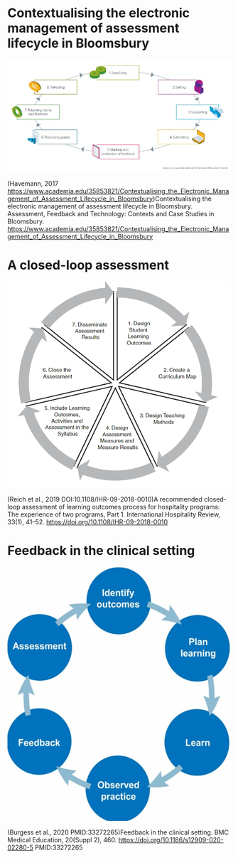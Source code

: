 

# Contextualising the electronic management of assessment lifecycle in Bloomsbury

![](Assessment%20LIfecycle/2023-01-13-13-10-16.png)

(Havemann, 2017 https://www.academia.edu/35853821/Contextualising_the_Electronic_Management_of_Assessment_Lifecycle_in_Bloomsbury)Contextualising the electronic management of assessment lifecycle in Bloomsbury. Assessment, Feedback and Technology: Contexts and Case Studies in Bloomsbury. https://www.academia.edu/35853821/Contextualising_the_Electronic_Management_of_Assessment_Lifecycle_in_Bloomsbury

# A closed-loop assessment

![](Assessment%20LIfecycle/2023-01-13-13-08-46.png)

(Reich et al., 2019 DOI:10.1108/IHR-09-2018-0010)A recommended closed-loop assessment of learning outcomes process for hospitality programs: The experience of two programs, Part 1. International Hospitality Review, 33(1), 41–52. https://doi.org/10.1108/IHR-09-2018-0010

# Feedback in the clinical setting

![](Assessment%20LIfecycle/2023-01-13-13-11-01.png)

(Burgess et al., 2020 PMID:33272265)Feedback in the clinical setting. BMC Medical Education, 20(Suppl 2), 460. https://doi.org/10.1186/s12909-020-02280-5 PMID:33272265